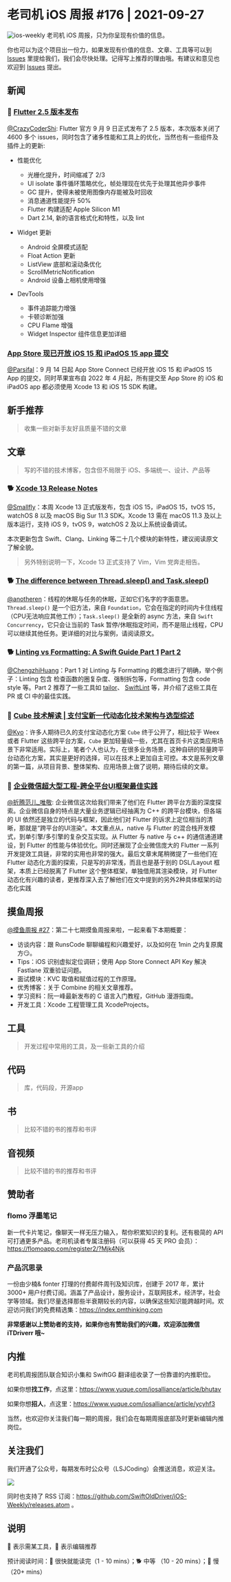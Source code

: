 # 老司机 iOS 周报 #176 | 2021-09-27

![ios-weekly](https://github.com/SwiftOldDriver/iOS-Weekly/blob/master/assets/ios-weekly.png?raw=true)
老司机 iOS 周报，只为你呈现有价值的信息。

你也可以为这个项目出一份力，如果发现有价值的信息、文章、工具等可以到 [Issues](https://github.com/SwiftOldDriver/iOS-Weekly/issues) 里提给我们，我们会尽快处理。记得写上推荐的理由哦。有建议和意见也欢迎到 [Issues](https://github.com/SwiftOldDriver/iOS-Weekly/issues) 提出。

## 新闻

### 🐢 [Flutter 2.5 版本发布](https://medium.com/flutter/whats-new-in-flutter-2-5-6f080c3f3dc)

[@CrazyCoderShi](https://github.com/CrazyCoderShi): Flutter 官方 9 月 9 日正式发布了 2.5 版本，本次版本关闭了 4600 多个 issues，同时包含了诸多性能和工具上的优化，当然也有一些组件及插件上的更新:

- 性能优化
  - 光栅化提升，时间缩减了 2/3
  - UI isolate 事件循环策略优化，帧处理现在优先于处理其他异步事件
  - GC 提升，使得未被使用图像内存能被及时回收
  - 消息通道性能提升 50%
  - Flutter 构建适配 Apple Silicon M1
  - Dart 2.14, 新的语言格式化和特性，以及 lint 

- Widget 更新
  - Android 全屏模式适配
  - Float Action 更新
  - ListView 底部和滚动条优化
  - ScrollMetricNotification
  - Android 设备上相机使用增强

- DevTools
  - 事件追踪能力增强
  - 卡顿诊断加强
  - CPU Flame 增强
  - Widget Inspector 组件信息更加详细

### [App Store 现已开放 iOS 15 和 iPadOS 15 app 提交](https://developer.apple.com/cn/news/?id=f87q5n2j)

[@Parsifal](https://github.com/ParsifalC)：9 月 14 日起 App Store Connect 已经开放 iOS 15 和 iPadOS 15 App 的提交，同时苹果宣布自 2022 年 4 月起，所有提交至 App Store 的 iOS 和 iPadOS app 都必须使用 Xcode 13 和 iOS 15 SDK 构建。

## 新手推荐

> 收集一些对新手友好且质量不错的文章

## 文章

> 写的不错的技术博客，包含但不局限于 iOS、多端统一、设计、产品等

### 🐕 [Xcode 13 Release Notes](https://developer.apple.com/documentation/xcode-release-notes/xcode-13-release-notes)

[@Smallfly](https://github.com/iostalks)：本周 Xcode 13 正式版发布，包含 iOS 15，iPadOS 15，tvOS 15，watchOS 8 以及 macOS Big Sur 11.3 SDK。Xcode 13 需在 macOS 11.3 及以上版本运行，支持 iOS 9，tvOS 9，watchOS 2 及以上系统设备调试。

本次更新包含 Swift、Clang、Linking 等二十几个模块的新特性，建议阅读原文了解全貌。

> 另外特别说明一下，Xcode 13 正式支持了 Vim，Vim 党奔走相告。

### 🐕 [The difference between Thread.sleep() and Task.sleep()](https://trycombine.com/posts/thread-task-sleep/)

[@anotheren](https://github.com/anotheren)：线程的休眠与任务的休眠，正如它们名字的字面意思。`Thread.sleep()` 是一个旧方法，来自 `Foundation`，它会在指定的时间内卡住线程（CPU无法响应其他工作）；`Task.sleep()` 是全新的 async 方法，来自 `Swift Concurrency`，它只会让当前的 Task 暂停/休眠指定时间，而不是阻止线程，CPU 可以继续其他任务。更详细的对比与案例，请阅读原文。

### 🐕 [Linting vs Formatting: A Swift Guide Part 1](https://jasonzurita.com/linting-and-formatting-swift-part-1/) [Part 2](https://jasonzurita.com/linting-and-formatting-swift-part-2/)

[@ChengzhiHuang](https://github.com/ChengzhiHuang)：Part 1 对 Linting 与 Formatting 的概念进行了明确，举个例子：Linting 包含 检查函数的圈复杂度、强制拆包等，Formatting 包含 code style 等。Part 2 推荐了一些工具如 [tailor](https://github.com/sleekbyte/tailor)、 [SwiftLint](https://github.com/realm/SwiftLint) 等，并介绍了这些工具在 PR 或 CI 中的最佳实践。

### 🐢 [Cube 技术解读 | 支付宝新一代动态化技术架构与选型综述](https://mp.weixin.qq.com/s/UaQUkdTboYGU0_VYiAooVw)
[@Kyo](https://github.com/KyoLi)：许多人期待已久的支付宝动态化方案 `Cube` 终于公开了，相比较于 Weex 或者 Flutter 这些跨平台方案，`Cube` 更加轻量级一些，尤其在首页卡片这类应用场景下非常适用。实际上，笔者个人也认为，在很多业务场景，这种自研的轻量跨平台动态化方案，其实是更好的选择，可以在技术上更加自主可控。本文是系列文章的第一篇，从项目背景、整体架构、应用场景上做了说明，期待后续的文章。


### 🐢 [企业微信超大型工程-跨全平台UI框架最佳实践](https://mp.weixin.qq.com/s/JdQmgQ57nWQM99JW_ueFVg)
[@折腾范儿_唯敬](https://www.weibo.com/agvicking/home?wvr=5): 企业微信这次给我们带来了他们在 Flutter 跨平台方面的深度探索。企业微信自身的特点是大量业务逻辑已经抽离为 C++ 的跨平台模块，但各端的 UI 依然还是独立的代码与框架，因此他们对 Flutter 的诉求上定位相当的清晰，那就是“跨平台的UI渲染”。本文重点从，native 与 Flutter 的混合栈开发模式，到单引擎/多引擎的复杂交互实现。从 Flutter 与 native 与 c++ 的通信通道建设，到 Flutter 的性能与体验优化。同时还展现了企业微信庞大的 Flutter 一系列开发提效工具链，非常的实用也非常的强大。最后文章末尾稍微提了一些他们在 Flutter 动态化方面的探索，只是写的非常浅，而且也是基于别的 DSL/Layout 框架，本质上已经脱离了 Flutter 这个整体框架，单独借用其渲染模块，对 Flutter 动态化有兴趣的读者，更推荐深入去了解他们在文中提到的另外2种具体框架的动态化实践





## 摸鱼周报

[@摸鱼周报 #27](https://mp.weixin.qq.com/s/WvctY6OG1joJez2g6owroA)：第二十七期摸鱼周报来啦，一起来看下本期概要：

* 访谈内容：跟 RunsCode 聊聊编程和兴趣爱好，以及如何在 1min 之内复原魔方😏。
* Tips：iOS 识别虚拟定位调研；使用 App Store Connect API Key 解决 Fastlane 双重验证问题。
* 面试模块：KVC 取值和赋值过程的工作原理。
* 优秀博客：关于 Combine 的相关文章推荐。
* 学习资料：阮一峰最新发布的 C 语言入门教程，GitHub 漫游指南。
* 开发工具：Xcode 工程管理工具 XcodeProjects。

## 工具

> 开发过程中常用的工具，及一些新工具的介绍

## 代码

> 库，代码段，开源app

## 书

> 比较不错的书的推荐和书评

## 音视频

> 比较不错的书的推荐和书评

## 赞助者

### flomo 浮墨笔记

新一代卡片笔记，像聊天一样无压力输入，帮你积累知识的复利。还有极简的 API 可打通更多产品。老司机读者专属注册码（可以获得 45 天 PRO 会员）：https://flomoapp.com/register2/?Mjk4Njk

### 产品沉思录

一份由少楠& fonter 打理的付费邮件周刊及知识库，创建于 2017 年，累计 3000+ 用户付费订阅。涵盖了产品设计，服务设计，互联网技术，经济学，社会学等领域。我们尽量选择那些半衰期较长的内容，以确保这些知识能跨越时间。欢迎访问我们的免费精选集：https://index.pmthinking.com

**非常感谢以上赞助者的支持，如果你也有赞助我们的兴趣，欢迎添加微信 iTDriverr 哦~**

## 内推

老司机周报团队联合知识小集和 SwiftGG 翻译组收录了一份靠谱的内推职位。

如果你想**找工作**，点这里：https://www.yuque.com/iosalliance/article/bhutav

如果你想**招人**，点这里：https://www.yuque.com/iosalliance/article/ycyhf3

当然，也欢迎你关注我们每一期的周报，我们会在每期周报底部及时更新编辑内推岗位。

## 关注我们

我们开通了公众号，每期发布时公众号（LSJCoding）会推送消息，欢迎关注。

![](https://github.com/SwiftOldDriver/iOS-Weekly/blob/master/assets/qrcode_for_wechat.jpg?raw=true)

同时也支持了 RSS 订阅：https://github.com/SwiftOldDriver/iOS-Weekly/releases.atom 。

## 说明

🚧 表示需某工具，🌟 表示编辑推荐

预计阅读时间：🐎 很快就能读完（1 - 10 mins）；🐕 中等 （10 - 20 mins）；🐢 慢（20+ mins）
